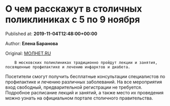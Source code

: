 
# О чем расскажут в столичных поликлиниках с 5 по 9 ноября

Published at: **2019-11-04T12:48:00+00:00**

Author: **Елена Баранова**

Original: [МОЛНЕТ.RU](https://www.molnet.ru/mos/ru/health_and_social/o_717310)


        В московских поликлиниках традиционно пройдут лекции и занятия, посвященные профилактике и лечению инфарктов и диабета.
      
Посетители смогут получить бесплатные консультации специалистов по профилактике и лечению различных заболеваний.
На все мероприятия вход свободный, предварительной регистрации не требуется. Подробное расписание лекций и занятий, а также место их проведения можно узнать на официальном портале столичного правительства.
